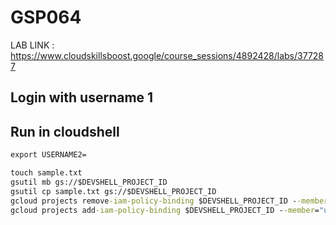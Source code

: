 # GSP064

LAB LINK : https://www.cloudskillsboost.google/course_sessions/4892428/labs/377287

## Login with username 1

## Run in cloudshell

```cmd
export USERNAME2=
```

```cmd
touch sample.txt
gsutil mb gs://$DEVSHELL_PROJECT_ID
gsutil cp sample.txt gs://$DEVSHELL_PROJECT_ID
gcloud projects remove-iam-policy-binding $DEVSHELL_PROJECT_ID --member="user:$USERNAME2" --role="roles/viewer"
gcloud projects add-iam-policy-binding $DEVSHELL_PROJECT_ID --member="user:$USERNAME2" --role="roles/storage.objectViewer"
```
